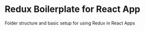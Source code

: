 # Redux Boilerplate for React App


Folder structure and basic setup for using Redux in React Apps

